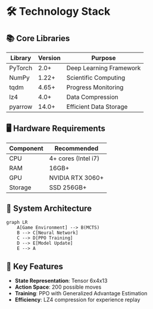 # 🛠 Technology Stack

## 📚 Core Libraries

| Library | Version | Purpose                 |
| ------- | ------- | ----------------------- |
| PyTorch | 2.0+    | Deep Learning Framework |
| NumPy   | 1.22+   | Scientific Computing    |
| tqdm    | 4.65+   | Progress Monitoring     |
| lz4     | 4.0+    | Data Compression        |
| pyarrow | 14.0+   | Efficient Data Storage  |

## 🖥️ Hardware Requirements

| Component | Recommended         |
| --------- | ------------------- |
| CPU       | 4+ cores (Intel i7) |
| RAM       | 16GB+               |
| GPU       | NVIDIA RTX 3060+    |
| Storage   | SSD 256GB+          |

## 🧩 System Architecture

```mermaid
graph LR
    A[Game Environment] --> B(MCTS)
    B --> C[Neural Network]
    C --> D[PPO Training]
    D --> E[Model Update]
    E --> A
```

## 🧪 Key Features

- **State Representation**: Tensor 6x4x13
- **Action Space**: 200 possible moves
- **Training**: PPO with Generalized Advantage Estimation
- **Efficiency**: LZ4 compression for experience replay
